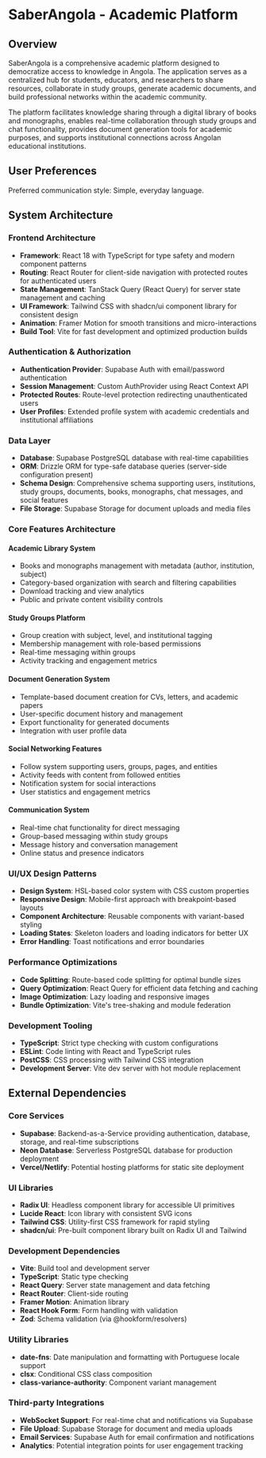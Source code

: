 # SaberAngola - Academic Platform

## Overview

SaberAngola is a comprehensive academic platform designed to democratize access to knowledge in Angola. The application serves as a centralized hub for students, educators, and researchers to share resources, collaborate in study groups, generate academic documents, and build professional networks within the academic community.

The platform facilitates knowledge sharing through a digital library of books and monographs, enables real-time collaboration through study groups and chat functionality, provides document generation tools for academic purposes, and supports institutional connections across Angolan educational institutions.

## User Preferences

Preferred communication style: Simple, everyday language.

## System Architecture

### Frontend Architecture
- **Framework**: React 18 with TypeScript for type safety and modern component patterns
- **Routing**: React Router for client-side navigation with protected routes for authenticated users
- **State Management**: TanStack Query (React Query) for server state management and caching
- **UI Framework**: Tailwind CSS with shadcn/ui component library for consistent design
- **Animation**: Framer Motion for smooth transitions and micro-interactions
- **Build Tool**: Vite for fast development and optimized production builds

### Authentication & Authorization
- **Authentication Provider**: Supabase Auth with email/password authentication
- **Session Management**: Custom AuthProvider using React Context API
- **Protected Routes**: Route-level protection redirecting unauthenticated users
- **User Profiles**: Extended profile system with academic credentials and institutional affiliations

### Data Layer
- **Database**: Supabase PostgreSQL database with real-time capabilities
- **ORM**: Drizzle ORM for type-safe database queries (server-side configuration present)
- **Schema Design**: Comprehensive schema supporting users, institutions, study groups, documents, books, monographs, chat messages, and social features
- **File Storage**: Supabase Storage for document uploads and media files

### Core Features Architecture

#### Academic Library System
- Books and monographs management with metadata (author, institution, subject)
- Category-based organization with search and filtering capabilities
- Download tracking and view analytics
- Public and private content visibility controls

#### Study Groups Platform
- Group creation with subject, level, and institutional tagging
- Membership management with role-based permissions
- Real-time messaging within groups
- Activity tracking and engagement metrics

#### Document Generation System
- Template-based document creation for CVs, letters, and academic papers
- User-specific document history and management
- Export functionality for generated documents
- Integration with user profile data

#### Social Networking Features
- Follow system supporting users, groups, pages, and entities
- Activity feeds with content from followed entities
- Notification system for social interactions
- User statistics and engagement metrics

#### Communication System
- Real-time chat functionality for direct messaging
- Group-based messaging within study groups
- Message history and conversation management
- Online status and presence indicators

### UI/UX Design Patterns
- **Design System**: HSL-based color system with CSS custom properties
- **Responsive Design**: Mobile-first approach with breakpoint-based layouts
- **Component Architecture**: Reusable components with variant-based styling
- **Loading States**: Skeleton loaders and loading indicators for better UX
- **Error Handling**: Toast notifications and error boundaries

### Performance Optimizations
- **Code Splitting**: Route-based code splitting for optimal bundle sizes
- **Query Optimization**: React Query for efficient data fetching and caching
- **Image Optimization**: Lazy loading and responsive images
- **Bundle Optimization**: Vite's tree-shaking and module federation

### Development Tooling
- **TypeScript**: Strict type checking with custom configurations
- **ESLint**: Code linting with React and TypeScript rules
- **PostCSS**: CSS processing with Tailwind CSS integration
- **Development Server**: Vite dev server with hot module replacement

## External Dependencies

### Core Services
- **Supabase**: Backend-as-a-Service providing authentication, database, storage, and real-time subscriptions
- **Neon Database**: Serverless PostgreSQL database for production deployment
- **Vercel/Netlify**: Potential hosting platforms for static site deployment

### UI Libraries
- **Radix UI**: Headless component library for accessible UI primitives
- **Lucide React**: Icon library with consistent SVG icons
- **Tailwind CSS**: Utility-first CSS framework for rapid styling
- **shadcn/ui**: Pre-built component library built on Radix UI and Tailwind

### Development Dependencies
- **Vite**: Build tool and development server
- **TypeScript**: Static type checking
- **React Query**: Server state management and data fetching
- **React Router**: Client-side routing
- **Framer Motion**: Animation library
- **React Hook Form**: Form handling with validation
- **Zod**: Schema validation (via @hookform/resolvers)

### Utility Libraries
- **date-fns**: Date manipulation and formatting with Portuguese locale support
- **clsx**: Conditional CSS class composition
- **class-variance-authority**: Component variant management

### Third-party Integrations
- **WebSocket Support**: For real-time chat and notifications via Supabase
- **File Upload**: Supabase Storage for document and media uploads
- **Email Services**: Supabase Auth for email confirmation and notifications
- **Analytics**: Potential integration points for user engagement tracking